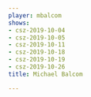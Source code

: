 ```yaml
---
player: mbalcom
shows:
- csz-2019-10-04
- csz-2019-10-05
- csz-2019-10-11
- csz-2019-10-18
- csz-2019-10-19
- csz-2019-10-26
title: Michael Balcom

---
```

